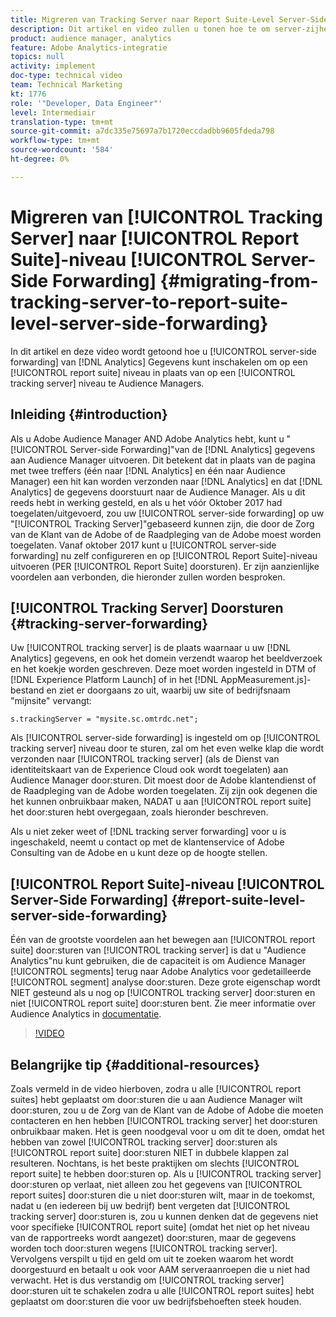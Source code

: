 ```yaml
---
title: Migreren van Tracking Server naar Report Suite-Level Server-Side Forwarding
description: Dit artikel en video zullen u tonen hoe te om server-zijhet door:sturen van de Gegevens van Analytics aan Audience Manager op een niveau van de rapportreeks in plaats van op een volgend serverniveau toe te laten.
product: audience manager, analytics
feature: Adobe Analytics-integratie
topics: null
activity: implement
doc-type: technical video
team: Technical Marketing
kt: 1776
role: '"Developer, Data Engineer"'
level: Intermediair
translation-type: tm+mt
source-git-commit: a7dc335e75697a7b1720eccdadbb9605fdeda798
workflow-type: tm+mt
source-wordcount: '584'
ht-degree: 0%

---
```



# Migreren van [!UICONTROL Tracking Server] naar [!UICONTROL Report Suite]-niveau [!UICONTROL Server-Side Forwarding] {#migrating-from-tracking-server-to-report-suite-level-server-side-forwarding}

In dit artikel en deze video wordt getoond hoe u [!UICONTROL server-side forwarding] van [!DNL Analytics] Gegevens kunt inschakelen om op een [!UICONTROL report suite] niveau in plaats van op een [!UICONTROL tracking server] niveau te Audience Managers.

## Inleiding {#introduction}

Als u Adobe Audience Manager AND Adobe Analytics hebt, kunt u &quot;[!UICONTROL Server-side Forwarding]&quot;van de [!DNL Analytics] gegevens aan Audience Manager uitvoeren. Dit betekent dat in plaats van de pagina met twee treffers (één naar [!DNL Analytics] en één naar Audience Manager) een hit kan worden verzonden naar [!DNL Analytics] en dat [!DNL Analytics] de gegevens doorstuurt naar de Audience Manager. Als u dit reeds hebt in werking gesteld, en als u het vóór Oktober 2017 had toegelaten/uitgevoerd, zou uw [!UICONTROL server-side forwarding] op uw &quot;[!UICONTROL Tracking Server]&quot;gebaseerd kunnen zijn, die door de Zorg van de Klant van de Adobe of de Raadpleging van de Adobe moest worden toegelaten. Vanaf oktober 2017 kunt u [!UICONTROL server-side forwarding] nu zelf configureren en op [!UICONTROL Report Suite]-niveau uitvoeren (PER [!UICONTROL Report Suite] doorsturen). Er zijn aanzienlijke voordelen aan verbonden, die hieronder zullen worden besproken.

## [!UICONTROL Tracking Server] Doorsturen  {#tracking-server-forwarding}

Uw [!UICONTROL tracking server] is de plaats waarnaar u uw [!DNL Analytics] gegevens, en ook het domein verzendt waarop het beeldverzoek en het koekje worden geschreven. Deze moet worden ingesteld in DTM of [!DNL Experience Platform Launch] of in het [!DNL AppMeasurement.js]-bestand en ziet er doorgaans zo uit, waarbij uw site of bedrijfsnaam &quot;mijnsite&quot; vervangt:

`s.trackingServer = "mysite.sc.omtrdc.net";`

Als [!UICONTROL server-side forwarding] is ingesteld om op [!UICONTROL tracking server] niveau door te sturen, zal om het even welke klap die wordt verzonden naar [!UICONTROL tracking server] (als de Dienst van identiteitskaart van de Experience Cloud ook wordt toegelaten) aan Audience Manager door:sturen. Dit moest door de Adobe klantendienst of de Raadpleging van de Adobe worden toegelaten. Zij zijn ook degenen die het kunnen onbruikbaar maken, NADAT u aan [!UICONTROL report suite] het door:sturen hebt overgegaan, zoals hieronder beschreven.

Als u niet zeker weet of [!DNL tracking server forwarding] voor u is ingeschakeld, neemt u contact op met de klantenservice of Adobe Consulting van de Adobe en u kunt deze op de hoogte stellen.

## [!UICONTROL Report Suite]-niveau  [!UICONTROL Server-Side Forwarding] {#report-suite-level-server-side-forwarding}

Één van de grootste voordelen aan het bewegen aan [!UICONTROL report suite] door:sturen van [!UICONTROL tracking server] is dat u &quot;Audience Analytics&quot;nu kunt gebruiken, die de capaciteit is om Audience Manager [!UICONTROL segments] terug naar Adobe Analytics voor gedetailleerde [!UICONTROL segment] analyse door:sturen. Deze grote eigenschap wordt NIET gesteund als u nog op [!UICONTROL tracking server] door:sturen en niet [!UICONTROL report suite] door:sturen bent. Zie meer informatie over Audience Analytics in [documentatie](https://marketing.adobe.com/resources/help/en_US/analytics/audiences/).

>[!VIDEO](https://video.tv.adobe.com/v/23701/?quality=12)

## Belangrijke tip {#additional-resources}

Zoals vermeld in de video hierboven, zodra u alle [!UICONTROL report suites] hebt geplaatst om door:sturen die u aan Audience Manager wilt door:sturen, zou u de Zorg van de Klant van de Adobe of Adobe die moeten contacteren en hen hebben [!UICONTROL tracking server] het door:sturen onbruikbaar maken. Het is geen noodgeval voor u om dit te doen, omdat het hebben van zowel [!UICONTROL tracking server] door:sturen als [!UICONTROL report suite] door:sturen NIET in dubbele klappen zal resulteren. Nochtans, is het beste praktijken om slechts [!UICONTROL report suite] te hebben door:sturen op. Als u [!UICONTROL tracking server] door:sturen op verlaat, niet alleen zou het gegevens van [!UICONTROL report suites] door:sturen die u niet door:sturen wilt, maar in de toekomst, nadat u (en iedereen bij uw bedrijf) bent vergeten dat [!UICONTROL tracking server] door:sturen is, zou u kunnen denken dat de gegevens niet voor specifieke [!UICONTROL report suite] (omdat het niet op het niveau van de rapportreeks wordt aangezet) door:sturen, maar de gegevens worden toch door:sturen wegens [!UICONTROL tracking server]. Vervolgens verspilt u tijd en geld om uit te zoeken waarom het wordt doorgestuurd en betaalt u ook voor AAM serveraanroepen die u niet had verwacht. Het is dus verstandig om [!UICONTROL tracking server] door:sturen uit te schakelen zodra u alle [!UICONTROL report suites] hebt geplaatst om door:sturen die voor uw bedrijfsbehoeften steek houden.
